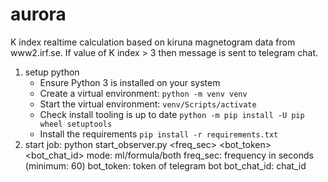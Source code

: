 # aurora

K index realtime calculation based on kiruna magnetogram data from www2.irf.se. If value of K index > 3 then message is
sent to telegram chat.

1. setup python
   - Ensure Python 3 is installed on your system
   - Create a virtual environment: `python -m venv venv`
   - Start the virtual environment: `venv/Scripts/activate`
   - Check install tooling is up to date `python -m pip install -U pip wheel setuptools`
   - Install the requirements `pip install -r requirements.txt`
2. start job:
   python start_observer.py <mode> <freq_sec> <bot_token> <bot_chat_id>
   mode: ml/formula/both freq_sec: frequency in seconds  (minimum: 60)
   bot_token: token of telegram bot bot_chat_id: chat_id


